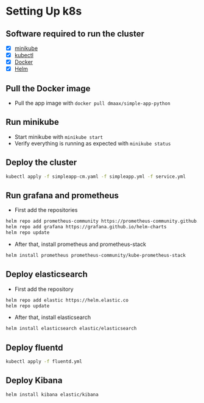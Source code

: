 # Setting Up k8s

## Software required to run the cluster
- [x] [minikube](https://kubernetes.io/docs/tasks/tools/)
- [x] [kubectl](https://kubernetes.io/docs/tasks/tools/)
- [x] [Docker](https://www.docker.com/)
- [x] [Helm](https://helm.sh/)

## Pull the Docker image
- Pull the app image with `docker pull dmaax/simple-app-python`

## Run minikube
- Start minikube with `minikube start`
- Verify everything is running as expected with `minikube status`

## Deploy the cluster
```bash
kubectl apply -f simpleapp-cm.yaml -f simpleapp.yml -f service.yml
```

## Run grafana and prometheus
- First add the repositories
```bash
helm repo add prometheus-community https://prometheus-community.github.io/helm-charts                                      
helm repo add grafana https://grafana.github.io/helm-charts
helm repo update
```
- After that, install prometheus and prometheus-stack
```bash
helm install prometheus prometheus-community/kube-prometheus-stack
```

## Deploy elasticsearch
- First add the repository
```bash
helm repo add elastic https://helm.elastic.co
helm repo update
```
- After that, install elasticsearch
```bash
helm install elasticsearch elastic/elasticsearch
```

## Deploy fluentd
```bash
kubectl apply -f fluentd.yml
```

## Deploy Kibana
```bash
helm install kibana elastic/kibana
```